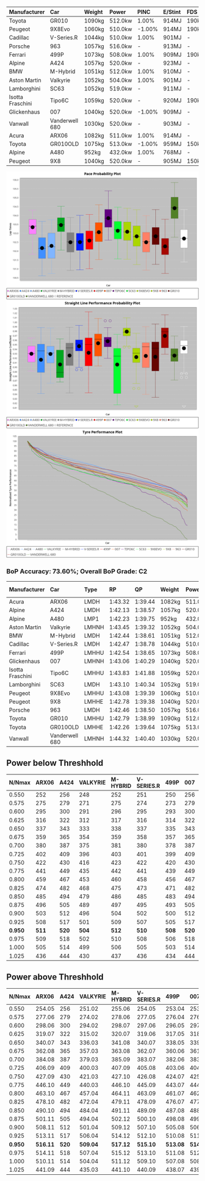 | Manufacturer     | Car            | Weight | Power   | PINC    | E/Stint | FDS     |
|:-|:-|:-|:-|:-|:-|:-|
| Toyota           | GR010          | 1090kg | 512.0kw | 1.00%   | 914MJ   | 190kph  |
| Peugeot          | 9X8Evo         | 1060kg | 510.0kw | -1.00%  | 914MJ   | 190kph  |
| Cadillac         | V-Series.R     | 1044kg | 510.0kw | 1.00%   | 901MJ   |    -    |
| Porsche          | 963            | 1057kg | 516.0kw |    -    | 913MJ   |    -    |
| Ferrari          | 499P           | 1073kg | 508.0kw | 1.00%   | 909MJ   | 190kph  |
| Alpine           | A424           | 1057kg | 520.0kw |    -    | 923MJ   |    -    |
| BMW              | M-Hybrid       | 1051kg | 512.0kw | 1.00%   | 910MJ   |    -    |
| Aston Martin     | Valkyrie       | 1052kg | 504.0kw | 1.00%   | 901MJ   |    -    |
| Lamborghini      | SC63           | 1052kg | 519.0kw |    -    | 911MJ   |    -    |
| Isotta Fraschini | Tipo6C         | 1059kg | 520.0kw |    -    | 920MJ   | 190kph  |
| Glickenhaus      | 007            | 1040kg | 520.0kw | -1.00%  | 909MJ   |    -    |
| Vanwall          | Vanderwell 680 | 1030kg | 520.0kw |    -    | 903MJ   |    -    |
| Acura            | ARX06          | 1082kg | 511.0kw | 1.00%   | 914MJ   |    -    |
| Toyota           | GR010OLD       | 1075kg | 513.0kw | -1.00%  | 959MJ   | 150kph  |
| Alpine           | A480           | 952kg  | 432.0kw | 1.00%   | 768MJ   |    -    |
| Peugeot          | 9X8            | 1040kg | 520.0kw |    -    | 905MJ   | 150kph  |

![PACECHART](./IMG/ACOMETHOD.png)
![STRAIGHTLINEPERFORMANCECHART](./IMG/ACOMETHOD_sp.png)
![TYREPERFORMANCECHART](./IMG/ACOMETHOD_tw.png)

### BoP Accuracy: 73.60%; Overall BoP Grade: C2
| Manufacturer     | Car            | Type  | RP      | QP      | Weight | Power¹  | Threshhold | PINC    | Power²   | E/Stint | AVG Vmax  | FDS     | RDLC | L/Stint | BOP-Grade | Model Accuracy | Model Points | Match% | SimDiff |
|:-|:-|:-|:-|:-|:-|:-|:-|:-|:-|:-|:-|:-|:-|:-|:-|:-|:-|:-|:-|
| Acura            | ARX06          | LMDH  | 1:43.32 | 1:39.44 | 1082kg | 511.0kw | 210.0kph   | 1.00%   | 516.10kw |  914MJ  | 305.41kph |    -    | 0.99 | 33      | +C2       | 100.00%        | 996          | 73.54% | #       |
| Alpine           | A424           | LMDH  | 1:42.13 | 1:38.57 | 1057kg | 520.0kw | 210.0kph   |    -    | 520.00kw |  923MJ  | 305.07kph |    -    | 1.02 | 33      | -D2       | 96.10%         | 2390         | 63.21% | +0.55   |
| Alpine           | A480           | LMP1  | 1:42.23 | 1:39.75 |  952kg | 432.0kw | 210.0kph   | 1.00%   | 436.30kw |  768MJ  | 304.99kph |    -    | 0.98 | 31      | -D1       | 95.62%         | 1701         | 68.70% | #       |
| Aston Martin     | Valkyrie       | LMHNH | 1:43.45 | 1:39.32 | 1052kg | 504.0kw | 210.0kph   | 1.00%   | 509.00kw |  901MJ  | 302.27kph |    -    | 1.02 | 33      | +E2       | 100.00%        | 466          | 54.98% | +0.71   |
| BMW              | M-Hybrid       | LMDH  | 1:42.44 | 1:38.61 | 1051kg | 512.0kw | 210.0kph   | 1.00%   | 517.10kw |  910MJ  | 306.50kph |    -    | 1.03 | 33      | -C1       | 100.00%        | 3339         | 76.05% | +0.53   |
| Cadillac         | V-Series.R     | LMDH  | 1:42.47 | 1:38.78 | 1044kg | 510.0kw | 210.0kph   | 1.00%   | 515.10kw |  901MJ  | 308.56kph |    -    | 1.03 | 33      | -B2       | 99.56%         | 5841         | 80.32% | +0.98   |
| Ferrari          | 499P           | LMHHU | 1:42.54 | 1:38.65 | 1073kg | 508.0kw | 210.0kph   | 1.00%   | 513.10kw |  909MJ  | 305.90kph | 190kph  | 1.03 | 33      | -B2       | 99.57%         | 7417         | 83.32% | +0.76   |
| Glickenhaus      | 007            | LMHNH | 1:43.06 | 1:40.29 | 1040kg | 520.0kw | 210.0kph   | -1.00%  | 514.80kw |  909MJ  | 311.62kph |    -    | 0.96 | 33      | +A2       | 93.90%         | 2170         | 90.45% | #       |
| Isotta Fraschini | Tipo6C         | LMHHU | 1:43.83 | 1:41.88 | 1059kg | 520.0kw | 210.0kph   |    -    | 520.00kw |  920MJ  | 308.46kph | 190kph  | 1.06 | 33      | +Ω1       | 100.00%        | 132          | 32.71% | -0.41   |
| Lamborghini      | SC63           | LMDH  | 1:43.10 | 1:40.34 | 1052kg | 519.0kw | 210.0kph   |    -    | 519.00kw |  911MJ  | 303.44kph |    -    | 1.05 | 33      | +A2       | 100.00%        | 784          | 92.49% | -0.69   |
| Peugeot          | 9X8Evo         | LMHHU | 1:43.08 | 1:39.39 | 1060kg | 510.0kw | 210.0kph   | -1.00%  | 504.90kw |  914MJ  | 313.04kph | 190kph  | 1.00 | 33      | +B2       | 100.00%        | 1891         | 81.88% | +1.08   |
| Peugeot          | 9X8            | LMHHE | 1:42.78 | 1:39.38 | 1040kg | 520.0kw | 210.0kph   |    -    | 520.00kw |  905MJ  | 305.45kph | 150kph  | 1.04 | 33      | ~A1       | 99.96%         | 4579         | 96.74% | -0.23   |
| Porsche          | 963            | LMDH  | 1:42.46 | 1:38.50 | 1057kg | 516.0kw | 210.0kph   |    -    | 516.00kw |  913MJ  | 306.06kph |    -    | 1.02 | 33      | -C1       | 98.39%         | 16118        | 79.96% | +0.37   |
| Toyota           | GR010          | LMHHU | 1:42.79 | 1:38.99 | 1090kg | 512.0kw | 210.0kph   | 1.00%   | 517.10kw |  914MJ  | 304.01kph | 190kph  | 1.02 | 33      | ~A1       | 99.90%         | 5196         | 97.18% | +0.72   |
| Toyota           | GR010OLD       | LMHHE | 1:42.26 | 1:39.64 | 1075kg | 513.0kw | 210.0kph   | -1.00%  | 507.90kw |  959MJ  | 311.62kph | 150kph  | 1.02 | 33      | -D1       | 97.31%         | 905          | 69.40% | #       |
| Vanwall          | Vanderwell 680 | LMHNH | 1:44.32 | 1:40.40 | 1030kg | 520.0kw | 210.0kph   |    -    | 520.00kw |  903MJ  | 308.05kph |    -    | 1.01 | 33      | +Ω1       | 98.91%         | 543          | 36.69% | #       |

## Power below Threshhold
| N/Nmax    | ARX06   | A424    | VALKYRIE | M-HYBRID | V-SERIES.R | 499P    | 007     | TIPO6C  | SC63    | 9X8EVO  | 9X8     | 963     | GR010   | GR010OLD | VANDERWELL 680 | ​     | RPM      | A480       |
|:-|:-|:-|:-|:-|:-|:-|:-|:-|:-|:-|:-|:-|:-|:-|:-|:-|:-|:-|
|  0.550    |  252    |  256    |  248     |  252     |  251       |  250    |  256    |  256    |  256    |  251    |  256    |  254    |  252    |  253     |  256           |  ​    |   --     |   -        |
|  0.575    |  275    |  279    |  271     |  275     |  274       |  273    |  279    |  279    |  279    |  274    |  279    |  277    |  275    |  276     |  279           |  ​    |   --     |   -        |
|  0.600    |  295    |  300    |  291     |  296     |  295       |  293    |  300    |  300    |  299    |  295    |  300    |  298    |  296    |  296     |  300           |  ​    |   --     |   -        |
|  0.625    |  316    |  322    |  312     |  317     |  316       |  314    |  322    |  322    |  321    |  316    |  322    |  319    |  317    |  317     |  322           |  ​    |   --     |   -        |
|  0.650    |  337    |  343    |  333     |  338     |  337       |  335    |  343    |  343    |  342    |  337    |  343    |  340    |  338    |  338     |  343           |  ​    |   --     |   -        |
|  0.675    |  359    |  365    |  354     |  359     |  358       |  357    |  365    |  365    |  364    |  358    |  365    |  362    |  359    |  360     |  365           |  ​    |   --     |   -        |
|  0.700    |  380    |  387    |  375     |  381     |  380       |  378    |  387    |  387    |  386    |  380    |  387    |  384    |  381    |  382     |  387           |  ​    |   --     |   -        |
|  0.725    |  402    |  409    |  396     |  403     |  401       |  399    |  409    |  409    |  408    |  401    |  409    |  406    |  403    |  403     |  409           |  ​    |   --     |   -        |
|  0.750    |  422    |  430    |  416     |  423     |  422       |  420    |  430    |  430    |  429    |  422    |  430    |  427    |  423    |  424     |  430           |  ​    |   --     |   -        |
|  0.775    |  441    |  449    |  435     |  442     |  441       |  439    |  449    |  449    |  448    |  441    |  449    |  446    |  442    |  443     |  449           |  ​    |  5000    |  -3386005  |
|  0.800    |  459    |  467    |  453     |  460     |  458       |  456    |  467    |  467    |  466    |  458    |  467    |  463    |  460    |  461     |  467           |  ​    |  5500    |  -3687783  |
|  0.825    |  474    |  482    |  468     |  475     |  473       |  471    |  482    |  482    |  481    |  473    |  482    |  478    |  475    |  476     |  482           |  ​    |  5999    |  -4004324  |
|  0.850    |  485    |  494    |  479     |  486     |  485       |  483    |  494    |  494    |  493    |  485    |  494    |  490    |  486    |  487     |  494           |  ​    |  6499    |  -4335628  |
|  0.875    |  496    |  505    |  489     |  497     |  495       |  493    |  505    |  505    |  504    |  495    |  505    |  501    |  497    |  498     |  505           |  ​    |  7000    |  -4681695  |
|  0.900    |  503    |  512    |  496     |  504     |  502       |  500    |  512    |  512    |  511    |  502    |  512    |  508    |  504    |  505     |  512           |  ​    |  7500    |  -5042525  |
|  0.925    |  508    |  517    |  501     |  509     |  507       |  505    |  517    |  517    |  516    |  507    |  517    |  513    |  509    |  510     |  517           |  ​    |  8000    |  429       |
| **0.950** | **511** | **520** | **504**  | **512**  | **510**    | **508** | **520** | **520** | **519** | **510** | **520** | **516** | **512** | **513**  | **520**        | **​** | **8499** | **432**    |
|  0.975    |  509    |  518    |  502     |  510     |  508       |  506    |  518    |  518    |  517    |  508    |  518    |  514    |  510    |  511     |  518           |  ​    |  9000    |  216       |
|  1.000    |  505    |  514    |  499     |  506     |  505       |  503    |  514    |  514    |  513    |  505    |  514    |  510    |  506    |  507     |  514           |  ​    |   --     |   -        |
|  1.025    |  436    |  444    |  430     |  437     |  436       |  434    |  444    |  444    |  443    |  436    |  444    |  441    |  437    |  438     |  444           |  ​    |   --     |   -        |

## Power above Threshhold
| N/Nmax    | ARX06      | A424    | VALKYRIE   | M-HYBRID   | V-SERIES.R | 499P       | 007        | TIPO6C  | SC63    | 9X8EVO     | 9X8     | 963     | GR010      | GR010OLD   | VANDERWELL 680 | ​     | RPM      | A480            |
|:-|:-|:-|:-|:-|:-|:-|:-|:-|:-|:-|:-|:-|:-|:-|:-|:-|:-|:-|
|  0.550    |  254.05    |  256    |  251.02    |  255.06    |  254.05    |  253.04    |  253.39    |  256    |  256    |  248.44    |  256    |  254    |  255.06    |  250.43    |  256           |  ​    |   --     |  0.00           |
|  0.575    |  277.06    |  279    |  274.02    |  278.06    |  277.05    |  276.04    |  276.43    |  279    |  279    |  271.48    |  279    |  277    |  278.06    |  273.47    |  279           |  ​    |   --     |  0.00           |
|  0.600    |  298.06    |  300    |  294.02    |  298.07    |  297.06    |  296.05    |  297.46    |  300    |  299    |  291.52    |  300    |  298    |  298.07    |  293.50    |  300           |  ​    |   --     |  0.00           |
|  0.625    |  319.07    |  322    |  315.02    |  320.07    |  319.06    |  317.05    |  318.49    |  322    |  321    |  312.56    |  322    |  319    |  320.07    |  314.54    |  322           |  ​    |   --     |  0.00           |
|  0.650    |  340.07    |  343    |  336.03    |  341.08    |  340.07    |  338.05    |  339.53    |  343    |  342    |  333.59    |  343    |  340    |  341.08    |  335.57    |  343           |  ​    |   --     |  0.00           |
|  0.675    |  362.08    |  365    |  357.03    |  363.08    |  362.07    |  360.06    |  361.56    |  365    |  364    |  354.63    |  365    |  362    |  363.08    |  356.61    |  365           |  ​    |   --     |  0.00           |
|  0.700    |  384.08    |  387    |  379.03    |  385.09    |  383.07    |  382.06    |  383.60    |  387    |  386    |  375.67    |  387    |  384    |  385.09    |  377.65    |  387           |  ​    |   --     |  0.00           |
|  0.725    |  406.09    |  409    |  400.03    |  407.09    |  405.08    |  403.06    |  404.63    |  409    |  408    |  396.71    |  409    |  406    |  407.09    |  399.68    |  409           |  ​    |   --     |  0.00           |
|  0.750    |  427.09    |  430    |  421.03    |  427.10    |  426.08    |  424.07    |  425.66    |  430    |  429    |  416.74    |  430    |  427    |  427.10    |  419.72    |  430           |  ​    |   --     |  0.00           |
|  0.775    |  446.10    |  449    |  440.03    |  446.10    |  445.09    |  443.07    |  444.69    |  449    |  448    |  435.78    |  449    |  446    |  446.10    |  438.75    |  449           |  ​    |  5000    |  -3,422,374.99  |
|  0.800    |  463.10    |  467    |  457.04    |  464.11    |  463.09    |  461.07    |  462.72    |  467    |  466    |  453.81    |  467    |  463    |  464.11    |  455.78    |  467           |  ​    |  5500    |  -3,727,394.70  |
|  0.825    |  478.10    |  482    |  472.04    |  479.11    |  478.09    |  476.07    |  477.74    |  482    |  481    |  468.84    |  482    |  478    |  479.11    |  470.81    |  482           |  ​    |  5999    |  -4,047,335.34  |
|  0.850    |  490.10    |  494    |  484.04    |  491.11    |  489.09    |  487.08    |  488.76    |  494    |  493    |  479.86    |  494    |  490    |  491.11    |  482.83    |  494           |  ​    |  6499    |  -4,382,198.93  |
|  0.875    |  501.11    |  505    |  494.04    |  502.12    |  500.10    |  498.08    |  499.78    |  505    |  504    |  489.87    |  505    |  501    |  502.12    |  492.84    |  505           |  ​    |  7000    |  -4,731,982.47  |
|  0.900    |  508.11    |  512    |  501.04    |  509.12    |  507.10    |  505.08    |  506.79    |  512    |  511    |  496.89    |  512    |  508    |  509.12    |  499.86    |  512           |  ​    |  7500    |  -5,096,688.95  |
|  0.925    |  513.11    |  517    |  506.04    |  514.12    |  512.10    |  510.08    |  511.80    |  517    |  516    |  501.89    |  517    |  513    |  514.12    |  504.86    |  517           |  ​    |  8000    |  433.32         |
| **0.950** | **516.11** | **520** | **509.04** | **517.12** | **515.10** | **513.08** | **514.80** | **520** | **519** | **504.90** | **520** | **516** | **517.12** | **507.87** | **520**        | **​** | **8499** | **436.32**      |
|  0.975    |  514.11    |  518    |  507.04    |  515.12    |  513.10    |  511.08    |  512.80    |  518    |  517    |  502.90    |  518    |  514    |  515.12    |  505.87    |  518           |  ​    |  9000    |  218.16         |
|  1.000    |  510.11    |  514    |  504.04    |  511.12    |  509.10    |  507.08    |  508.79    |  514    |  513    |  499.89    |  514    |  510    |  511.12    |  502.86    |  514           |  ​    |   --     |  0.00           |
|  1.025    |  441.09    |  444    |  435.03    |  441.10    |  440.09    |  438.07    |  439.68    |  444    |  443    |  430.77    |  444    |  441    |  441.10    |  433.74    |  444           |  ​    |   --     |  0.00           |
